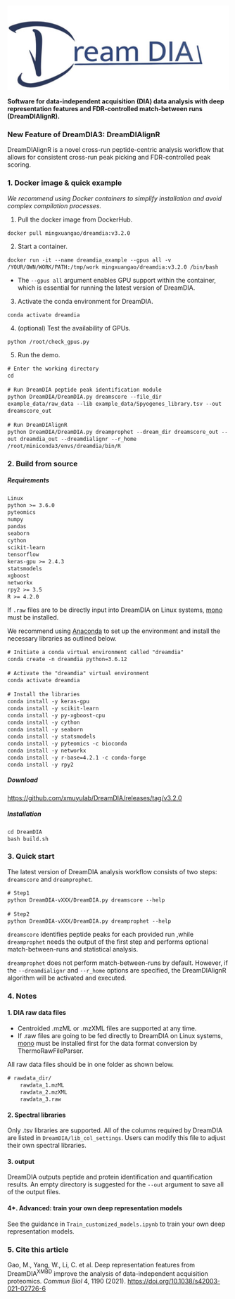 ![logo](./figures/DreamDIA.jpg)

**Software for data-independent acquisition (DIA) data analysis with deep representation features and FDR-controlled match-between runs (DreamDIAlignR).**



### New Feature of DreamDIA3: DreamDIAlignR

DreamDIAlignR is a novel cross-run peptide-centric analysis workflow that allows for consistent cross-run peak picking and FDR-controlled peak scoring.



### 1. Docker image & quick example

*We recommend using Docker containers to simplify installation and avoid complex compilation processes.*

1. Pull the docker image from DockerHub.

```shell
docker pull mingxuangao/dreamdia:v3.2.0
```

2. Start a container.

```shell
docker run -it --name dreamdia_example --gpus all -v /YOUR/OWN/WORK/PATH:/tmp/work mingxuangao/dreamdia:v3.2.0 /bin/bash
```

* The `--gpus all` argument enables GPU support within the container, which is essential for running the latest version of DreamDIA.

3. Activate the conda environment for DreamDIA.

```shell
conda activate dreamdia
```

4. (optional) Test the availability of GPUs.

```shell
python /root/check_gpus.py
```

5. Run the demo.

```shell
# Enter the working directory
cd

# Run DreamDIA peptide peak identification module
python DreamDIA/DreamDIA.py dreamscore --file_dir example_data/raw_data --lib example_data/Spyogenes_library.tsv --out dreamscore_out

# Run DreamDIAlignR
python DreamDIA/DreamDIA.py dreamprophet --dream_dir dreamscore_out --out dreamdia_out --dreamdialignr --r_home /root/miniconda3/envs/dreamdia/bin/R 
```

### 2. Build from source

##### Requirements

```
Linux
python >= 3.6.0
pyteomics
numpy
pandas
seaborn
cython
scikit-learn
tensorflow
keras-gpu >= 2.4.3
statsmodels
xgboost
networkx
rpy2 >= 3.5
R >= 4.2.0
```

If `.raw` files are to be directly input into DreamDIA on Linux systems, [mono](https://www.mono-project.com/download/stable/#download-lin) must be installed.

We recommend using [Anaconda](https://www.anaconda.com/products/individual#Downloads) to set up the environment and install the necessary libraries as outlined below.

```shell
# Initiate a conda virtual environment called "dreamdia"
conda create -n dreamdia python=3.6.12

# Activate the "dreamdia" virtual environment
conda activate dreamdia

# Install the libraries
conda install -y keras-gpu
conda install -y scikit-learn
conda install -y py-xgboost-cpu
conda install -y cython
conda install -y seaborn
conda install -y statsmodels
conda install -y pyteomics -c bioconda
conda install -y networkx
conda install -y r-base=4.2.1 -c conda-forge
conda install -y rpy2
```

##### Download

https://github.com/xmuyulab/DreamDIA/releases/tag/v3.2.0

##### Installation

```shell
cd DreamDIA
bash build.sh
```

### 3. Quick start

The latest version of DreamDIA analysis workflow consists of two steps: `dreamscore` and `dreamprophet`.

```shell
# Step1
python DreamDIA-vXXX/DreamDIA.py dreamscore --help

# Step2
python DreamDIA-vXXX/DreamDIA.py dreamprophet --help
```

`dreamscore` identifies peptide peaks for each provided run ,while `dreamprophet` needs the output of the first step and performs optional match-between-runs and statistical analysis.

`dreamprophet` does not perform match-between-runs by default. However, if the `--dreamdialignr` and `--r_home` options are specified, the DreamDIAlignR algorithm will be activated and executed.

### 4. Notes

#### 1. DIA raw data files

* Centroided .mzML or .mzXML files are supported at any time. 
* If .raw files are going to be fed directly to DreamDIA on Linux systems, [mono](https://www.mono-project.com/download/stable/#download-lin) must be installed first for the data format conversion by ThermoRawFileParser.

All raw data files should be in one folder as shown below. 

```
# rawdata_dir/
	rawdata_1.mzML
	rawdata_2.mzXML
	rawdata_3.raw
```

#### 2. Spectral libraries

Only .tsv libraries are supported. All of the columns required by DreamDIA are listed in `DreamDIA/lib_col_settings`. Users can modify this file to adjust their own spectral libraries.

#### 3. output

DreamDIA outputs peptide and protein identification and quantification results. An empty directory is suggested for the `--out` argument to save all of the output files.

#### 4*. Advanced: train your own deep representation models

See the guidance in `Train_customized_models.ipynb` to train your own deep representation models.

### 5. Cite this article

Gao, M., Yang, W., Li, C. et al. Deep representation features from DreamDIA<sup>XMBD</sup> improve the analysis of data-independent acquisition proteomics. *Commun Biol* 4, 1190 (2021). https://doi.org/10.1038/s42003-021-02726-6

